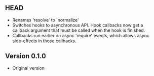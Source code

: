 ## HEAD

* Renames 'resolve' to 'normalize'
* Switches hooks to asynchronous API.  Hook callbacks now get a callback
  argument that must be called when the hook is finished.
* Callbacks run earlier on async 'require' events, which allows async
  side-effects in those callbacks.

## Version 0.1.0

* Original version
